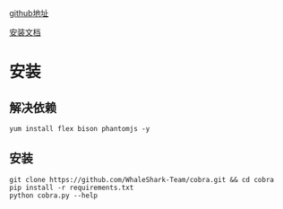 [github地址](https://github.com/WhaleShark-Team/cobra)

[安装文档](http://cobra.feei.cn/installation)

# 安装
## 解决依赖
```
yum install flex bison phantomjs -y
```

## 安装
```
git clone https://github.com/WhaleShark-Team/cobra.git && cd cobra
pip install -r requirements.txt
python cobra.py --help
```
